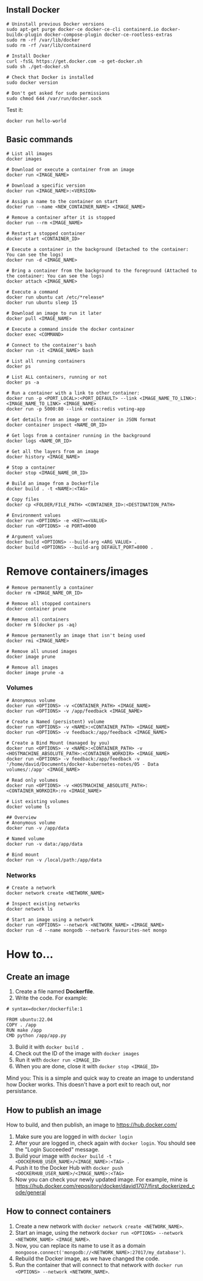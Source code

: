 ## Install Docker

```
# Uninstall previous Docker versions
sudo apt-get purge docker-ce docker-ce-cli containerd.io docker-buildx-plugin docker-compose-plugin docker-ce-rootless-extras
sudo rm -rf /var/lib/docker
sudo rm -rf /var/lib/containerd

# Install Docker
curl -fsSL https://get.docker.com -o get-docker.sh
sudo sh ./get-docker.sh

# Check that Docker is installed 
sudo docker version

# Don't get asked for sudo permissions
sudo chmod 644 /var/run/docker.sock

```

Test it:

```
docker run hello-world
```

## Basic commands

```
# List all images
docker images

# Download or execute a container from an image
docker run <IMAGE_NAME>

# Download a specific version
docker run <IMAGE_NAME>:<VERSION>

# Assign a name to the container on start
docker run --name <NEW_CONTAINER_NAME> <IMAGE_NAME> 

# Remove a container after it is stopped
docker run --rm <IMAGE_NAME>

# Restart a stopped container
docker start <CONTAINER_ID>

# Execute a container in the background (Detached to the container: You can see the logs)
docker run -d <IMAGE_NAME>

# Bring a container from the background to the foreground (Attached to the container: You can see the logs)
docker attach <IMAGE_NAME>

# Execute a command
docker run ubuntu cat /etc/*release*
docker run ubuntu sleep 15

# Download an image to run it later
docker pull <IMAGE_NAME>

# Execute a command inside the docker container
docker exec <COMMAND>

# Connect to the container's bash
docker run -it <IMAGE_NAME> bash

# List all running containers
docker ps

# List ALL containers, running or not
docker ps -a

# Run a container with a link to other container:
docker run -p <PORT_LOCAL>:<PORT_DEFAULT> --link <IMAGE_NAME_TO_LINK>:<IMAGE_NAME_TO_LINK> <IMAGE_NAME>
docker run -p 5000:80 --link redis:redis voting-app

# Get details from an image or container in JSON format
docker container inspect <NAME_OR_ID>

# Get logs from a container running in the background
docker logs <NAME_OR_ID>

# Get all the layers from an image
docker history <IMAGE_NAME>

# Stop a container
docker stop <IMAGE_NAME_OR_ID>

# Build an image from a Dockerfile
docker build . -t <NAME>:<TAG>

# Copy files
docker cp <FOLDER/FILE_PATH> <CONTAINER_ID>:<DESTINATION_PATH>

# Environment values
docker run <OPTIONS> -e <KEY>=<VALUE>
docker run <OPTIONS> -e PORT=8000

# Argument values
docker build <OPTIONS> --build-arg <ARG_VALUE> .
docker build <OPTIONS> --build-arg DEFAULT_PORT=8000 .
```

# Remove containers/images
```
# Remove permanently a container
docker rm <IMAGE_NAME_OR_ID>

# Remove all stopped containers
docker container prune

# Remove all containers
docker rm $(docker ps -aq)

# Remove permanently an image that isn't being used
docker rmi <IMAGE_NAME>

# Remove all unused images
docker image prune

# Remove all images
docker image prune -a
```

### Volumes 
```
# Anonymous volume
docker run <OPTIONS> -v <CONTAINER_PATH> <IMAGE_NAME>
docker run <OPTIONS> -v /app/feedback <IMAGE_NAME>

# Create a Named (persistent) volume
docker run <OPTIONS> -v <NAME>:<CONTAINER_PATH> <IMAGE_NAME>
docker run <OPTIONS> -v feedback:/app/feedback <IMAGE_NAME>

# Create a Bind Mount (managed by you) 
docker run <OPTIONS> -v <NAME>:<CONTAINER_PATH> -v <HOSTMACHINE_ABSOLUTE_PATH>:<CONTAINER_WORKDIR> <IMAGE_NAME>
docker run <OPTIONS> -v feedback:/app/feedback -v '/home/david/Documents/docker-kubernetes-notes/05 - Data volumes/:/app' <IMAGE_NAME>

# Read only volumes
docker run <OPTIONS> -v <HOSTMACHINE_ABSOLUTE_PATH>:<CONTAINER_WORKDIR>:ro <IMAGE_NAME>

# List existing volumes
docker volume ls

## Overview
# Anonymous volume
docker run -v /app/data

# Named volume
docker run -v data:/app/data

# Bind mount
docker run -v /local/path:/app/data
```

### Networks
```
# Create a network
docker network create <NETWORK_NAME>

# Inspect existing networks
docker network ls

# Start an image using a network
docker run <OPTIONS> --network <NETWORK_NAME> <IMAGE_NAME>
docker run -d --name mongodb --network favourites-net mongo
```
# How to...

## Create an image

1. Create a file named **Dockerfile**.
2. Write the code. For example:
```
# syntax=docker/dockerfile:1

FROM ubuntu:22.04
COPY . /app
RUN make /app
CMD python /app/app.py
```
3. Build it with ``docker build .``
4. Check out the ID of the image with ``docker images``
5. Run it with ``docker run <IMAGE_ID>``
6. When you are done, close it with ``docker stop <IMAGE_ID>``

Mind you: This is a simple and quick way to create an image to understand how Docker works. This doesn't have a port exit to reach out, nor persistance.


## How to publish an image
How to build, and then publish, an image to https://hub.docker.com/

1. Make sure you are logged in with ``docker login``
2. After your are logged in, check again with ``docker login``. You should see the "Login Succeeded" message.
3. Build your image with `docker build -t <DOCKERHUB_USER_NAME>/<IMAGE_NAME>:<TAG> .`
4. Push it to the Docker Hub with `docker push <DOCKERHUB_USER_NAME>/<IMAGE_NAME>:<TAG> `
5. Now you can check your newly updated image. For example, mine is https://hub.docker.com/repository/docker/david1707/first_dockerized_code/general

## How to connect containers
1. Create a new network with ``docker network create <NETWORK_NAME>``.
2. Start an image, using the network ``docker run <OPTIONS> --network <NETWORK_NAME> <IMAGE_NAME>``.
3. Now, you can replace its name to use it as a domain ``mongoose.connect('mongodb://<NETWORK_NAME>:27017/my_database')``.
4. Rebuild the Docker image, as we have changed the code.
5. Run the container that will connect to that network with ``docker run <OPTIONS> --network <NETWORK_NAME>``.